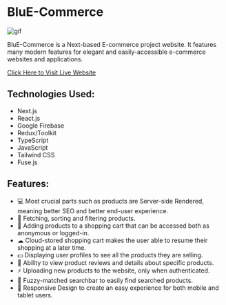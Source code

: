 # BluE-Commerce

![gif](preview.gif)

BluE-Commerce is a Next-based E-commerce project website. It features many modern features for elegant and easily-accessible e-commerce websites and applications.

<a href='https://blue-commerce-pied.vercel.app/'>Click Here to Visit Live Website</a>

<h2>Technologies Used:</h2>
<ul>
  <li>Next.js</li>
  <li>React.js</li>
  <li>Google Firebase</li>
  <li>Redux/Toolkit</li>
  <li>TypeScript</li>
  <li>JavaScript</li>
  <li>Tailwind CSS</li>
  <li>Fuse.js</li>
</ul>

<h2>Features:</h2>
<ul>
  <li>💻 Most crucial parts such as products are Server-side Rendered, meaning better SEO and better end-user experience.</li>
  <li>📝 Fetching, sorting and filtering products.</li>
  <li>🛒 Adding products to a shopping cart that can be accessed both as anonymous or logged-in.</li>
  <li>☁ Cloud-stored shopping cart makes the user able to resume their shopping at a later time.</li>
  <li>💵 Displaying user profiles to see all the products they are selling.</li>
  <li>🏪 Ability to view product reviews and details about specific products.</li>
  <li>⚡ Uploading new products to the website, only when authenticated.</li>
  <li>🔎 Fuzzy-matched searchbar to easily find searched products.</li>
  <li>📱 Responsive Design to create an easy experience for both mobile and tablet users.</li>
</ul>
